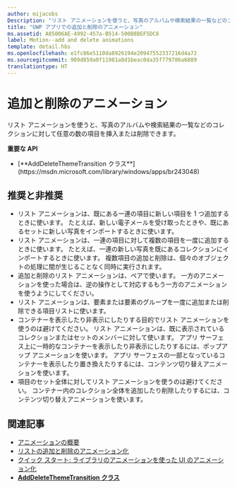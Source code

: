 ```yaml
---
author: mijacobs
Description: "リスト アニメーションを使うと、写真のアルバムや検索結果の一覧などのコレクションに対して任意の数の項目を挿入または削除できます。"
title: "UWP アプリでの追加と削除のアニメーション"
ms.assetid: A85006AE-4992-457a-B514-500B8BEF5DC8
label: Motion--add and delete animations
template: detail.hbs
ms.openlocfilehash: e1fc86e5110da8926194e20947552337216d4a72
ms.sourcegitcommit: 909d859a0f11981a8d1beac0da35f779786a6889
translationtype: HT
---
```

# <a name="add-and-delete-animations"></a>追加と削除のアニメーション

<link rel="stylesheet" href="https://az835927.vo.msecnd.net/sites/uwp/Resources/css/custom.css">

リスト アニメーションを使うと、写真のアルバムや検索結果の一覧などのコレクションに対して任意の数の項目を挿入または削除できます。

<div class="important-apis" >
<b>重要な API</b><br/>
<ul>
<li>[**AddDeleteThemeTransition クラス**](https://msdn.microsoft.com/library/windows/apps/br243048)</li>
</ul>
</div>


## <a name="dos-and-donts"></a>推奨と非推奨


-   リスト アニメーションは、既にある一連の項目に新しい項目を 1 つ追加するときに使います。 たとえば、新しい電子メールを受け取ったときや、既にあるセットに新しい写真をインポートするときに使います。
-   リスト アニメーションは、一連の項目に対して複数の項目を一度に追加するときに使います。 たとえば、一連の新しい写真を既にあるコレクションにインポートするときに使います。 複数項目の追加と削除は、個々のオブジェクトの処理に間が生じることなく同時に実行されます。
-   追加と削除のリスト アニメーションは、ペアで使います。 一方のアニメーションを使った場合は、逆の操作として対応するもう一方のアニメーションを使うようにしてください。
-   リスト アニメーションは、要素または要素のグループを一度に追加または削除できる項目リストに使います。
-   コンテナーを表示したり非表示にしたりする目的でリスト アニメーションを使うのは避けてください。 リスト アニメーションは、既に表示されているコレクションまたはセットのメンバーに対して使います。 アプリ サーフェス上に一時的なコンテナーを表示したり非表示にしたりするには、ポップアップ アニメーションを使います。 アプリ サーフェスの一部となっているコンテナーを表示したり置き換えたりするには、コンテンツ切り替えアニメーションを使います。
-   項目のセット全体に対してリスト アニメーションを使うのは避けてください。 コンテナー内のコレクション全体を追加したり削除したりするには、コンテンツ切り替えアニメーションを使います。



## <a name="related-articles"></a>関連記事

* [アニメーションの概要](https://msdn.microsoft.com/library/windows/apps/mt187350)
* [リストの追加と削除のアニメーション化](https://msdn.microsoft.com/library/windows/apps/xaml/jj649430)
* [クイック スタート: ライブラリのアニメーションを使った UI のアニメーション化](https://msdn.microsoft.com/library/windows/apps/xaml/hh452703)
* [**AddDeleteThemeTransition クラス**](https://msdn.microsoft.com/library/windows/apps/br243048)

 

 




